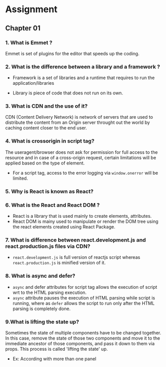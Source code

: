 # Assignment

## Chapter 01

### 1. What is Emmet ?

 Emmet is set of plugins for the editor that speeds up the coding.

### 2. What is the difference between a library and a framework ?

* Framework is a set of libraries and a runtime that requires to run the application/libraries

* Library is piece of code that does not run on its own.

### 3. What is CDN and the use of it?

  CDN (Content Delivery Network) is network of servers that are used to distribute the content from an Origin server throught out the world by caching content closer to the end user.

### 4. What is crossorigin in script tag?

 The useragent/browser does not ask for permission for full access to the resource and in case of a cross-origin request, certain limitations will be applied based on the type of element.

* For a script tag, access to the error logging via `window.onerror` will be limited.

### 5. Why is React is known as React?

### 6. What is the React and React DOM ?

* React is a library that is used mainly to create elements, attributes.
* React DOM is mainy used to manipulate or render the DOM tree using the react elements created using React Package.

### 7. What is difference between react.development.js and react.production.js files via CDN?

* `react.development.js` is full version of reactjs script whereas `react.production.js` is minified version of it.

### 8. What is async and defer?

* `async` and defer attributes for script tag allows the execution of script wrt to the HTML parsing execution.
* `async` attribute pauses the execution of HTML parsing while script is running, where as `defer` allows the script to run only after the HTML parsing is completely done.


### 9.What is lifting the state up?
Sometimes the state of multiple components have to be changed together. In this case, remove the state of those two components and move it to the immediate ancestor of those components, and pass it down to them via props. This process is called 'lifting the state' up.
* Ex: According with more than one panel

